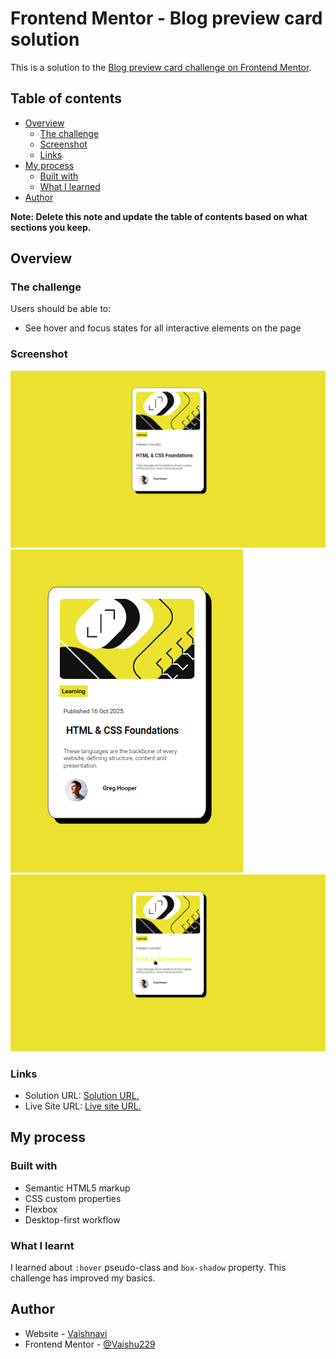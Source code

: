 # Frontend Mentor - Blog preview card solution

This is a solution to the [Blog preview card challenge on Frontend Mentor](https://www.frontendmentor.io/challenges/blog-preview-card-ckPaj01IcS).

## Table of contents

- [Overview](#overview)
  - [The challenge](#the-challenge)
  - [Screenshot](#screenshot)
  - [Links](#links)
- [My process](#my-process)
  - [Built with](#built-with)
  - [What I learned](#what-i-learned)
- [Author](#author)

**Note: Delete this note and update the table of contents based on what sections you keep.**

## Overview

### The challenge

Users should be able to:

- See hover and focus states for all interactive elements on the page

### Screenshot

![](./images/Screenshot.png)
![](./images/Screenshot2.png)
![](./images/Screenshot3.png)

### Links

- Solution URL: [Solution URL.](https://github.com/Vaishu229/Blog-Preview-Card)
- Live Site URL: [Live site URL.](https://your-live-site-url.com)

## My process

### Built with

- Semantic HTML5 markup
- CSS custom properties
- Flexbox
- Desktop-first workflow

### What I learnt

I learned about `:hover` pseudo-class and `box-shadow` property. This challenge has improved my basics.

## Author

- Website - [Vaishnavi](https://github.com/Vaishu229)
- Frontend Mentor - [@Vaishu229](https://www.frontendmentor.io/profile/Vaishu229)
